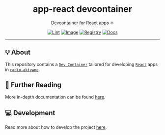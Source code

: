 <h1 align="center">app-react devcontainer</h1>

<div align="center">

Devcontainer for React apps ⚛️

[![Lint](https://github.com/radio-aktywne/devcontainer-app-react/actions/workflows/lint.yaml/badge.svg)](https://github.com/radio-aktywne/devcontainer-app-react/actions/workflows/lint.yaml)
[![Image](https://github.com/radio-aktywne/devcontainer-app-react/actions/workflows/image.yaml/badge.svg)](https://github.com/radio-aktywne/devcontainer-app-react/actions/workflows/image.yaml)
[![Registry](https://github.com/radio-aktywne/devcontainer-app-react/actions/workflows/registry.yaml/badge.svg)](https://github.com/radio-aktywne/devcontainer-app-react/actions/workflows/registry.yaml)
[![Docs](https://github.com/radio-aktywne/devcontainer-app-react/actions/workflows/docs.yaml/badge.svg)](https://github.com/radio-aktywne/devcontainer-app-react/actions/workflows/docs.yaml)

</div>

---

## 💡 About

This repository contains a [`Dev Container`](https://containers.dev)
tailored for developing [`React`](https://react.dev) apps in
[`radio-aktywne`](https://github.com/radio-aktywne).

## 📄 Further Reading

More in-depth documentation can be found
[here](https://radio-aktywne.github.io/devcontainer-app-react).

## 💻 Development

Read more about how to develop the project
[here](https://github.com/radio-aktywne/devcontainer-app-react/blob/main/CONTRIBUTING.md).
